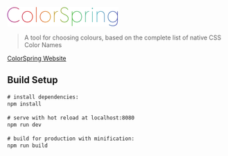 ![ColorSpring Logo](/src/assets/colorspring_logo.png?raw=true "ColorSpring")

> A tool for choosing colours, based on the complete list of native CSS Color Names

[ColorSpring Website](https://colorspring.pixelspring.co.uk/)

## Build Setup

```
# install dependencies:
npm install

# serve with hot reload at localhost:8080
npm run dev

# build for production with minification:
npm run build
```